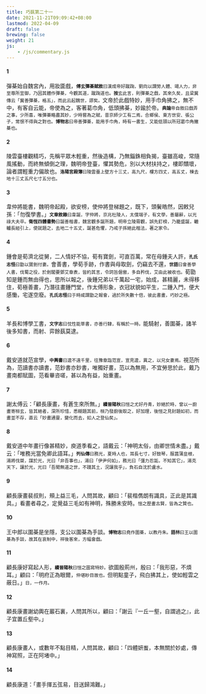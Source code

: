```yaml
---
title: 巧蓺第二十一
date: 2021-11-21T09:09:42+08:00
lastmod: 2022-04-09
draft: false
brewing: false
weight: 21
js:
    - /js/commentary.js
---
```


#### 1

彈棊始自魏宮內，用妝匳戲，<small>**傅玄彈棊賦敘**曰漢成帝好蹴踘，劉向以謂勞人體、竭人力，非至尊所宜御，乃因其體作彈棊，今觀其道，蹴踘道也。**按**玄此言，則彈棊之戲，其來久矣，且梁冀傳云「冀善彈棊，格五」，而此云起魏世，謬矣。</small>文帝於此戲特妙，用手巾角拂之，無不中，有客自云能，帝使為之，客著葛巾角，低頭拂棊，妙踰於帝。<small>**典論**帝自敘曰戲弄之事，少所喜，唯彈棊略盡其妙，少時嘗為之賦，昔京師少工有二焉，合鄉侯、東方世安、張公子，常恨不得與之對也。**博物志**曰帝善彈棊，能用手巾角，時有一書生，又能低頭以所冠葛巾角撇棊也。</small>

#### 2

陵雲臺樓觀精巧，先稱平眾木輕重，然後造構，乃無錙銖相負揭，臺雖高峻，常隨風搖動，而終無傾倒之理，魏明帝登臺，懼其勢危，別以大材扶持之，樓即穨壞，論者謂輕重力偏故也。<small>**洛陽宮殿簿**曰陵雲臺上壁方十三丈，高九尺，樓方四丈，高五丈，棟去地十三丈五尺七寸五分也。</small>

#### 3

韋仲將能書，魏明帝起殿，欲安榜，使仲將登梯題之，既下，頭鬢皓然，因敕兒孫：「勿復學書。」<small>**文章敘錄**曰韋誕，字仲將，京兆杜陵人，太僕端子，有文學，善屬辭，以光祿大夫卒。**衛恆四體書勢**曰誕善楷書，魏宮觀多誕所題，明帝立陵霄觀，誤先釘榜，乃籠盛誕，轆轤長絙引上，使就題之，去地二十五丈，誕甚危懼，乃戒子孫絕此楷法，著之家令。</small>

#### 4

鍾會是荀濟北從舅，二人情好不協，荀有寶劍，可直百萬，常在母鍾夫人許，<small>**孔氏志怪**曰勖以寶劍付妻。</small>會善書，學荀手跡，作書與母取劍，仍竊去不還，<small>**世語**曰會善學人書，伐蜀之役，於劍閣要鄧艾章表，皆約其言，令詞旨倨傲，多自矜伐，艾由此被收也。</small>荀勖知是鍾而無由得也，思所以報之，後鍾兄弟以千萬起一宅，始成，甚精麗，未得移住，荀極善畫，乃潛往畫鍾門堂，作太傅形象，衣冠狀貌如平生，二鍾入門，便大感慟，宅遂空廢。<small>**孔氏志怪**曰于時咸謂勖之報會，過於所失數十倍，彼此書畫，巧妙之極。</small>

#### 5

羊長和博學工書，<small>**文字志**曰忱性能草書，亦善行隸，有稱於一時。</small>能騎射，善圍棊，諸羊後多知書，而射、弈餘蓺莫逮。

#### 6

戴安道就范宣學，<small>**中興書**曰逵不遠千里，往豫章詣范宣，宣見逵，異之，以兄女妻焉。</small>視范所為，范讀書亦讀書，范鈔書亦鈔書，唯獨好畫，范以為無用，不宜勞思於此，戴乃畫南都賦圖，范看畢咨嗟，甚以為有益，始重畫。

#### 7

謝太傅云：「顧長康畫，有蒼生來所無。」<small>**續晉陽秋**曰愷之尤好丹青，妙絕於時，曾以一廚畫寄桓玄，皆其絕者，深所珍惜，悉糊題其前，桓乃發廚後取之，好加理，後愷之見封題如初，而畫並不存，直云「妙畫通靈，變化而去，如人之登仙矣」。</small>

#### 8

戴安道中年畫行像甚精妙，庾道季看之，語戴云：「神明太俗，由卿世情未盡。」戴云：「唯務光當免卿此語耳。」<small>**列仙傳**曰務光，夏時人也，耳長七寸，好鼓琴，服菖蒲韭根，湯將伐桀，謀於光，光曰「非吾事也」，湯曰「伊尹何如」，務光曰「彊力忍詬，不知其它」，湯克天下，讓於光，光曰「吾聞無道之世，不踐其土，況讓我乎」，負石自沈於盧水。</small>

#### 9

顧長康畫裴叔則，頰上益三毛，人問其故，顧曰：「裴楷儁朗有識具，正此是其識具。」看畫者尋之，定覺益三毛如有神明，殊勝未安時。<small>愷之歷畫古賢，皆為之贊也。</small>

#### 10

王中郎以圍棊是坐隱，支公以圍棊為手談。<small>**博物志**曰堯作圍棊，以教丹朱。**語林**曰王以圍棊為手談，故其在哀制中，祥後客來，方幅會戲。</small>

#### 11

顧長康好寫起人形，<small>**續晉陽秋**曰愷之圖寫特妙。</small>欲圖殷荊州，殷曰：「我形惡，不煩耳。」顧曰：「明府正為眼爾，<small>仲堪眇目故也。</small>但明點童子，飛白拂其上，使如輕雲之蔽日。」<small>日，一作月。</small>

#### 12

顧長康畫謝幼輿在巖石裏，人問其所以，顧曰：「謝云『一丘一壑，自謂過之』，此子宜置丘壑中。」

#### 13

顧長康畫人，或數年不點目精，人問其故，顧曰：「四體妍蚩，本無關於妙處，傳神寫照，正在阿堵中。」

#### 14

顧長康道：「畫手揮五弦易，目送歸鴻難。」